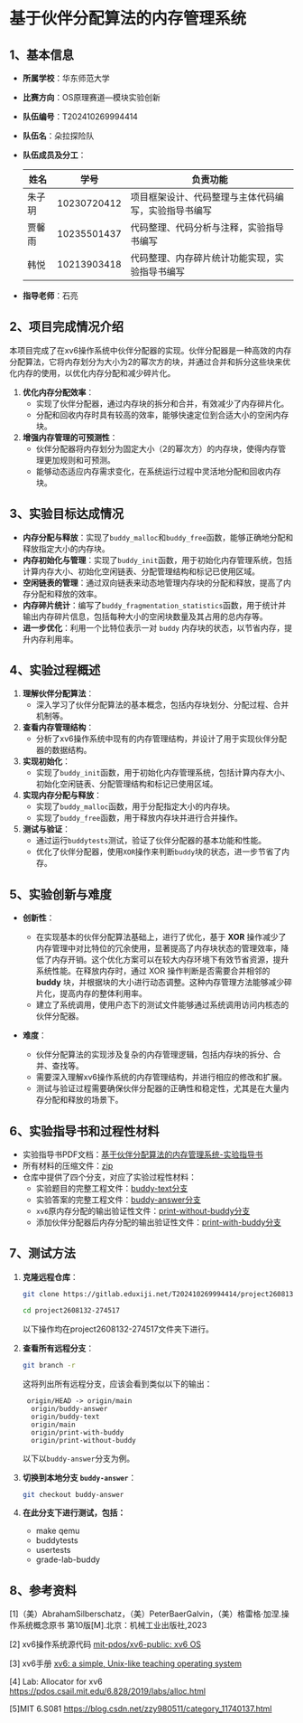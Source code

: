 # 基于伙伴分配算法的内存管理系统

## 1、基本信息

- **所属学校**：华东师范大学

- **比赛方向**：OS原理赛道—模块实验创新

- **队伍编号**：T202410269994414 

- **队伍名**：朵拉探险队

- **队伍成员及分工**：

  | 姓名   | 学号        | 负责功能                                             |
  | ------ | ----------- | ---------------------------------------------------- |
  | 朱子玥 | 10230720412 | 项目框架设计、代码整理与主体代码编写，实验指导书编写 |
  | 贾馨雨 | 10235501437 | 代码整理、代码分析与注释，实验指导书编写             |
  | 韩悦   | 10213903418 | 代码整理、内存碎片统计功能实现，实验指导书编写       |

- **指导老师**：石亮



## 2、项目完成情况介绍

​	本项目完成了在xv6操作系统中伙伴分配器的实现。伙伴分配器是一种高效的内存分配算法，它将内存划分为大小为2的幂次方的块，并通过合并和拆分这些块来优化内存的使用，以优化内存分配和减少碎片化。

1. **优化内存分配效率**：
   - 实现了伙伴分配器，通过内存块的拆分和合并，有效减少了内存碎片化。
   - 分配和回收内存时具有较高的效率，能够快速定位到合适大小的空闲内存块。
2. **增强内存管理的可预测性**：
   - 伙伴分配器将内存划分为固定大小（2的幂次方）的内存块，使得内存管理更加规则和可预测。
   - 能够动态适应内存需求变化，在系统运行过程中灵活地分配和回收内存块。



## 3、实验目标达成情况

- **内存分配与释放**：实现了`buddy_malloc`和`buddy_free`函数，能够正确地分配和释放指定大小的内存块。
- **内存初始化与管理**：实现了`buddy_init`函数，用于初始化内存管理系统，包括计算内存大小、初始化空闲链表、分配管理结构和标记已使用区域。
- **空闲链表的管理**：通过双向链表来动态地管理内存块的分配和释放，提高了内存分配和释放的效率。
- **内存碎片统计**：编写了`buddy_fragmentation_statistics`函数，用于统计并输出内存碎片信息，包括每种大小的空闲块数量及其占用的总内存等。
- **进一步优化**：利用一个比特位表示一对 `buddy` 内存块的状态，以节省内存，提升内存利用率。

## 4、实验过程概述

1. **理解伙伴分配算法**：
   - 深入学习了伙伴分配算法的基本概念，包括内存块划分、分配过程、合并机制等。
2. **查看内存管理结构**：
   - 分析了xv6操作系统中现有的内存管理结构，并设计了用于实现伙伴分配器的数据结构。
3. **实现初始化**：
   - 实现了`buddy_init`函数，用于初始化内存管理系统，包括计算内存大小、初始化空闲链表、分配管理结构和标记已使用区域。
4. **实现内存分配与释放**：
   - 实现了`buddy_malloc`函数，用于分配指定大小的内存块。
   - 实现了`buddy_free`函数，用于释放内存块并进行合并操作。
5. **测试与验证**：
   - 通过运行`buddytests`测试，验证了伙伴分配器的基本功能和性能。
   - 优化了伙伴分配器，使用`XOR`操作来判断`buddy`块的状态，进一步节省了内存。



## 5、实验创新与难度

- **创新性**：
  - 在实现基本的伙伴分配算法基础上，进行了优化，基于 **XOR** 操作减少了内存管理中对比特位的冗余使用，显著提高了内存块状态的管理效率，降低了内存开销。这个优化方案可以在较大内存环境下有效节省资源，提升系统性能。在释放内存时，通过 XOR 操作判断是否需要合并相邻的 **buddy** 块，并根据块的大小进行动态调整。这种内存管理方法能够减少碎片化，提高内存的整体利用率。
  - 建立了系统调用，使用户态下的测试文件能够通过系统调用访问内核态的伙伴分配器。

- **难度**：
  - 伙伴分配算法的实现涉及复杂的内存管理逻辑，包括内存块的拆分、合并、查找等。
  - 需要深入理解xv6操作系统的内存管理结构，并进行相应的修改和扩展。
  - 测试与验证过程需要确保伙伴分配器的正确性和稳定性，尤其是在大量内存分配和释放的场景下。



## 6、实验指导书和过程性材料

- 实验指导书PDF文档：[基于伙伴分配算法的内存管理系统-实验指导书](<https://gitlab.eduxiji.net/T202410269994414/project2608132-274517/-/blob/main/%E5%9F%BA%E4%BA%8E%E4%BC%99%E4%BC%B4%E5%88%86%E9%85%8D%E7%AE%97%E6%B3%95%E7%9A%84%E5%86%85%E5%AD%98%E7%AE%A1%E7%90%86%E7%B3%BB%E7%BB%9F-%E5%AE%9E%E9%AA%8C%E6%8C%87%E5%AF%BC%E4%B9%A6.pdf>)
- 所有材料的压缩文件：[zip](<https://gitlab.eduxiji.net/T202410269994414/project2608132-274517/-/tree/main/Experimental%20Process%20Materials-zip>)
- 仓库中提供了四个分支，对应了实验过程性材料：
  - 实验题目的完整工程文件：[buddy-text分支](<https://gitlab.eduxiji.net/T202410269994414/project2608132-274517/-/tree/buddy-text?ref_type=heads>)
  - 实验答案的完整工程文件：[buddy-answer分支](<https://gitlab.eduxiji.net/T202410269994414/project2608132-274517/-/tree/buddy-answer?ref_type=heads>)
  - `xv6`原内存分配的输出验证性文件：[print-without-buddy分支](<https://gitlab.eduxiji.net/T202410269994414/project2608132-274517/-/tree/print-without-buddy?ref_type=heads>)
  - 添加伙伴分配器后内存分配的输出验证性文件：[print-with-buddy分支](<https://gitlab.eduxiji.net/T202410269994414/project2608132-274517/-/tree/print-with-buddy?ref_type=heads>)



## 7、测试方法

1. **克隆远程仓库**：

   ```bash
   git clone https://gitlab.eduxiji.net/T202410269994414/project2608132-274517.git
   
   cd project2608132-274517
   ```

   以下操作均在project2608132-274517文件夹下进行。

2. **查看所有远程分支**：

   ```bash
   git branch -r
   ```

   这将列出所有远程分支，应该会看到类似以下的输出：

   ```
    origin/HEAD -> origin/main
     origin/buddy-answer
     origin/buddy-text
     origin/main
     origin/print-with-buddy
     origin/print-without-buddy
   ```

   以下以`buddy-answer`分支为例。

3. **切换到本地分支 `buddy-answer`**：

   ```bash
   git checkout buddy-answer
   ```

4. **在此分支下进行测试，包括：**

   - make qemu
   - buddytests
   - usertests
   - grade-lab-buddy

## 8、参考资料

[1]（美）AbrahamSilberschatz，（美）PeterBaerGalvin，（美）格雷格·加涅.操作系统概念原书  第10版[M].北京：机械工业出版社,2023

[2] xv6操作系统源代码 [mit-pdos/xv6-public: xv6 OS](https://github.com/mit-pdos/xv6-public)

[3] xv6手册  [xv6: a simple, Unix-like teaching operating system](https://pdos.csail.mit.edu/6.828/2021/xv6/book-riscv-rev2.pdf)

[4] Lab: Allocator for xv6  https://pdos.csail.mit.edu/6.828/2019/labs/alloc.html

[5]MIT 6.S081 https://blog.csdn.net/zzy980511/category_11740137.html

